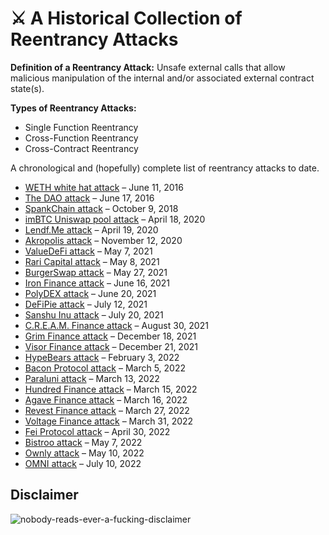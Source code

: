 # ⚔️ A Historical Collection of Reentrancy Attacks

**Definition of a Reentrancy Attack:** Unsafe external calls that allow malicious manipulation of the internal and/or associated external contract state(s).

**Types of Reentrancy Attacks:**
- Single Function Reentrancy
- Cross-Function Reentrancy
- Cross-Contract Reentrancy

A chronological and (hopefully) complete list of reentrancy attacks to date.

- [WETH white hat attack](https://github.com/pcaversaccio/reentrancy-attacks/issues/1#issuecomment-1188680199) – June 11, 2016
- [The DAO attack](https://medium.com/@zhongqiangc/smart-contract-reentrancy-thedao-f2da1d25180c) – June 17, 2016
- [SpankChain attack](https://medium.com/swlh/how-spankchain-got-hacked-af65b933393c) – October 9, 2018
- [imBTC Uniswap pool attack](https://defirate.com/imbtc-uniswap-hack) – April 18, 2020
- [Lendf.Me attack](https://slowmist.medium.com/slowmist-details-of-lendf-me-reentrancy-attack-3e168ab5f2b1) – April 19, 2020
- [Akropolis attack](https://peckshield.medium.com/akropolis-incident-root-cause-analysis-c11ee59e05d4) – November 12, 2020
- [ValueDeFi attack](https://inspexco.medium.com/value-defis-invalid-share-calculation-exploit-in-depth-analysis-1c8f97c1416e) – May 7, 2021
- [Rari Capital attack](https://nipunp.medium.com/5-8-21-rari-capital-exploit-timeline-analysis-8beda31cbc1a) – May 8, 2021
- [BurgerSwap attack](https://quillhashteam.medium.com/burgerswap-flash-loan-attack-analysis-888b1911daef) – May 27, 2021
- [Iron Finance attack](https://thedefiant.io/not-just-a-bank-run-new-evidence-shows-iron-finance-crashed-due-to-code-exploit) – June 16, 2021
- [PolyDEX attack](https://polydex.medium.com/plx-locker-smart-contract-incident-post-mortem-75342124a3e8) – June 20, 2021
- [DeFiPie attack](https://medium.com/defipie/hacking-investigation-85e07454f1c9) – July 12, 2021
- [Sanshu Inu attack](https://sanshunft.medium.com/woofdate-2-2-0-keanu-compensation-mfund-rebase-update-bcac09707e19) – July 20, 2021
- [C.R.E.A.M. Finance attack](https://inspexco.medium.com/reentrancy-attack-on-cream-finance-incident-analysis-1c629686b6f5) – August 30, 2021
- [Grim Finance attack](https://rekt.news/grim-finance-rekt) – December 18, 2021
- [Visor Finance attack](https://medium.com/visorfinance/post-mortem-for-vvisr-staking-contract-exploit-and-upcoming-migration-7920e1dee55a) – December 21, 2021
- [HypeBears attack](https://blocksecteam.medium.com/when-safemint-becomes-unsafe-lessons-from-the-hypebears-security-incident-2965209bda2a) – February 3, 2022
- [Bacon Protocol attack](https://coincodecap.com/bacon-protocol-hacked-reportedly-1m-lost) – March 5, 2022
- [Paraluni attack](https://coincodecap.com/paraluni-hacked-reportedly-1-7m-lost) – March 13, 2022
- [Hundred Finance attack](https://twitter.com/danielvf/status/1503756428212936710) – March 15, 2022
- [Agave Finance attack](https://twitter.com/Mudit__Gupta/status/1503783633877827586) – March 16, 2022
- [Revest Finance attack](https://slowmist.medium.com/revest-finance-incident-analysis-6fcd9b6be207) – March 27, 2022
- [Voltage Finance attack](https://rekt.news/voltage-finance-rekt) – March 31, 2022
- [Fei Protocol attack](https://certik.medium.com/fei-protocol-incident-analysis-8527440696cc) – April 30, 2022
- [Bistroo attack](https://bistroo.medium.com/post-incident-review-bist-single-asset-staking-binancesmartchain-security-breach-5194590605f) – May 7, 2022
- [Ownly attack](https://twitter.com/ownlyio/status/1524362090940895234) – May 10, 2022
- [OMNI attack](https://twitter.com/BlockSecTeam/status/1546141457933025280) – July 10, 2022

## Disclaimer

![nobody-reads-ever-a-fucking-disclaimer](https://user-images.githubusercontent.com/25297591/167394075-1813e258-3b03-4bc8-9305-69126a07d57e.png)
